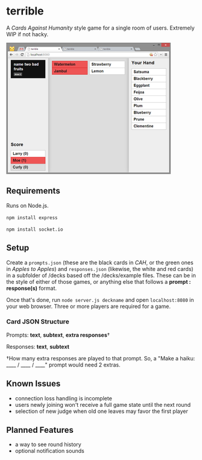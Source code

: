 # terrible

A *Cards Against Humanity* style game for a single room of users. Extremely WIP if not hacky.

![](etc/example.png)

## Requirements

Runs on Node.js.

`npm install express`

`npm install socket.io`

## Setup

Create a `prompts.json` (these are the black cards in *CAH*, or the green ones in *Apples to Apples*) and `responses.json` (likewise, the white and red cards) in a subfolder of /decks based off the /decks/example files. These can be in the style of either of those games, or anything else that follows a **prompt : response(s)** format.

Once that's done, run `node server.js deckname` and open `localhost:8080` in your web browser. Three or more players are required for a game.

### Card JSON Structure

Prompts: **text**, **subtext**, **extra responses**†

Responses: **text**, **subtext**

†How many extra responses are played to that prompt. So, a "Make a haiku: ____ / ____ / ____" prompt would need 2 extras.

## Known Issues

  * connection loss handling is incomplete
  * users newly joining won't receive a full game state until the next round
  * selection of new judge when old one leaves may favor the first player

## Planned Features
  * a way to see round history
  * optional notification sounds